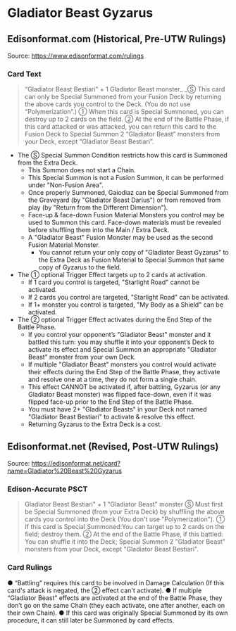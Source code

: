 # Gladiator Beast Gyzarus

## Edisonformat.com (Historical, Pre-UTW Rulings)

Source: https://www.edisonformat.com/rulings

### Card Text

> “Gladiator Beast Bestiari” + 1 Gladiator Beast monster_
_Ⓢ This card can only be Special Summoned from your Fusion Deck by returning the above cards you control to the Deck. (You do not use “Polymerization”.) ① When this card is Special Summoned, you can destroy up to 2 cards on the field. ② At the end of the Battle Phase, if this card attacked or was attacked, you can return this card to the Fusion Deck to Special Summon 2 “Gladiator Beast” monsters from your Deck, except “Gladiator Beast Bestiari”.

*   The Ⓢ Special Summon Condition restricts how this card is Summoned from the Extra Deck.
    *   This Summon does not start a Chain.
    *   This Special Summon is not a Fusion Summon, it can be performed under "Non-Fusion Area".
    *   Once properly Summoned, Gaiodiaz can be Special Summoned from the Graveyard (by "Gladiator Beast Darius") or from removed from play (by "Return from the Different Dimension").
    *   Face-up & face-down Fusion Material Monsters you control may be used to Summon this card. Face-down materials must be revealed before shuffling them into the Main / Extra Deck.
    *   A "Gladiator Beast" Fusion Monster may be used as the second Fusion Material Monster.
        *   You cannot return your only copy of "Gladiator Beast Gyzarus" to the Extra Deck as Fusion Material to Special Summon that same copy of Gyzarus to the field.
*   The ① optional Trigger Effect targets up to 2 cards at activation.
    *   If 1 card you control is targeted, "Starlight Road" cannot be activated.
    *   If 2 cards you control are targeted, "Starlight Road" can be activated.
    *   If 1+ monster you control is targeted, "My Body as a Shield" can be activated.
*   The ② optional Trigger Effect activates during the End Step of the Battle Phase.
    *   If you control your opponent’s "Gladiator Beast" monster and it battled this turn: you may shuffle it into your opponent’s Deck to activate its effect and Special Summon an appropriate "Gladiator Beast" monster from your own Deck.
    *   If multiple "Gladiator Beast" monsters you control would activate their effects during the End Step of the Battle Phase, they activate and resolve one at a time, they do not form a single chain.
    *   This effect CANNOT be activated if, after battling, Gyzarus (or any Gladiator Beast monster) was flipped face-down, even if it was flipped face-up prior to the End Step of the Battle Phase.
    *   You must have 2+ "Gladiator Beasts" in your Deck not named "Gladiator Beast Bestiari" to activate & resolve this effect.
    *   Returning Gyzarus to the Extra Deck is a cost.

## Edisonformat.net (Revised, Post-UTW Rulings)

Source: https://edisonformat.net/card?name=Gladiator%20Beast%20Gyzarus

### Edison-Accurate PSCT

> Gladiator Beast Bestiari" + 1 "Gladiator Beast" monster
> Ⓢ Must first be Special Summoned (from your Extra Deck)
> by shuffling the above cards you control into the Deck (You don't use "Polymerization").
> ① If this card is Special Summoned:You can target up to 2 cards on the field; destroy them.
> ② At the end of the Battle Phase, if this battled:
> You can shuffle it into the Deck; Special Summon 2 "Gladiator Beast" monsters from your Deck, except "Gladiator Beast Bestiari".

### Card Rulings

● “Battling” requires this card to be involved in Damage Calculation
(If this card's attack is negated, the ② effect can't activate).
● If multiple “Gladiator Beast” effects are activated at the end of the Battle Phase,
they don’t go on the same Chain (they each activate, one after another, each on their own Chain).
● If this card was originally Special Summoned by its own procedure, it can still later be Summoned by card effects.
            